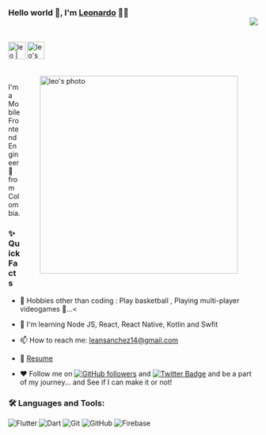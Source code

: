 ### Hello world 👋, I'm [Leonardo](https://github.com/LeonardoAndresSanchez) 👨‍💻 <div align = 'right'>![](https://komarev.com/ghpvc/?username=leanSanchez-Dev&color=teal)</div>

<br/>

<div style="display:flex; align-items:center">


<a href="https://twitter.com/s4nchez_leo">
  <img align="left" alt="leo | Twitter" width="35px" src="https://assets.stickpng.com/thumbs/580b57fcd9996e24bc43c53e.png" />
</a>

<a href="leansanchez15@gmail.com">
  <img align="left" alt="leo's Email" width="35px" src="https://cdn-icons-png.flaticon.com/512/888/888853.png" />
</a>
</div>

<br/>
<br/>

<img align="right" height="400px" style="margin-right:40px; margin-left:40px" alt="leo's photo" src="https://i.ibb.co/yhymDwk/Nuevo-proyecto.png" />
<p>
I'm a Mobile Frontend Engineer 🚀 from Colombia.
<br/>

  
### ✨ Quick Facts

*   🎿 Hobbies other than coding : Play basketball , Playing multi-player videogames 🤖...<
*   🧠 I'm learning Node JS, React, React Native, Kotlin and Swfit

*   📫 How to reach me: leansanchez14@gmail.com
*   📝 [Resume](https://drive.google.com/drive/u/0/folders/1svXeuQ15FRQudStrnDx_zGbFa45Jv0ly)
*   ♥ Follow me on [![GitHub followers](https://img.shields.io/github/followers/LeonardoAndresSanchez?label=Follow&style=social)](https://github.com/LeonardoAndresSanchez/?tab=follow) and [![Twitter Badge](https://img.shields.io/badge/-@s4nchez_leo-1ca0f1?style=flat-rounded&labelColor=1ca0f1&logo=twitter&logoColor=white&link=https://twitter.com/s4nchez_leo)](https://twitter.com/s4nchez_leo)
and be a part of my journey... and See if I can make it or not!

### 🛠️ Languages and Tools:

![Flutter](https://img.shields.io/badge/-Flutter-black?style=flat-rouded&logo=flutter)
![Dart](https://img.shields.io/badge/-Dart-black?style=flat-rouded&logo=dart)
![Git](https://img.shields.io/badge/-Git-black?style=flat-rouded&logo=git)
![GitHub](https://img.shields.io/badge/-GitHub-black?style=flat-rouded&logo=github)
![Firebase](https://img.shields.io/badge/-Firebase-black?style=flat-square&logo=Firebase)
